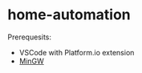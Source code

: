 # home-automation

Prerequesits:
- VSCode with Platform.io extension
- [MinGW](https://sourceforge.net/projects/mingwbuilds/files/latest/download)
